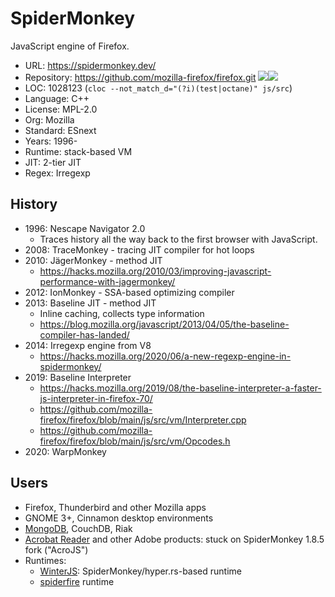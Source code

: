 # SpiderMonkey

JavaScript engine of Firefox.

* URL:        https://spidermonkey.dev/
* Repository: https://github.com/mozilla-firefox/firefox.git <img src="https://img.shields.io/github/stars/mozilla-firefox/firefox?label=&style=flat-square" /><img src="https://img.shields.io/github/last-commit/mozilla-firefox/firefox?label=&style=flat-square" />
* LOC:        1028123 (`cloc --not_match_d="(?i)(test|octane)" js/src`)
* Language:   C++
* License:    MPL-2.0
* Org:        Mozilla
* Standard:   ESnext
* Years:      1996-
* Runtime:    stack-based VM
* JIT:        2-tier JIT
* Regex:      Irregexp

## History

* 1996: Nescape Navigator 2.0
  * Traces history all the way back to the first browser with JavaScript.
* 2008: TraceMonkey - tracing JIT compiler for hot loops
* 2010: JägerMonkey - method JIT
  * https://hacks.mozilla.org/2010/03/improving-javascript-performance-with-jagermonkey/
* 2012: IonMonkey - SSA-based optimizing compiler
* 2013: Baseline JIT - method JIT
  * Inline caching, collects type information
  * https://blog.mozilla.org/javascript/2013/04/05/the-baseline-compiler-has-landed/
* 2014: Irregexp engine from V8
  * https://hacks.mozilla.org/2020/06/a-new-regexp-engine-in-spidermonkey/
* 2019: Baseline Interpreter
  * https://hacks.mozilla.org/2019/08/the-baseline-interpreter-a-faster-js-interpreter-in-firefox-70/
  * https://github.com/mozilla-firefox/firefox/blob/main/js/src/vm/Interpreter.cpp
  * https://github.com/mozilla-firefox/firefox/blob/main/js/src/vm/Opcodes.h
* 2020: WarpMonkey

## Users

* Firefox, Thunderbird and other Mozilla apps
* GNOME 3+, Cinnamon desktop environments
* [MongoDB](https://github.com/mongodb/mongo/tree/master/src/mongo/scripting), CouchDB, Riak
* [Acrobat Reader](https://opensource.adobe.com/dc-acrobat-sdk-docs/library/jsapiref/index.html) and other Adobe products: stuck on SpiderMonkey 1.8.5 fork ("AcroJS")
* Runtimes:
  * [WinterJS](https://github.com/wasmerio/winterjs): SpiderMonkey/hyper.rs-based runtime
  * [spiderfire](https://github.com/Redfire75369/spiderfire) runtime
